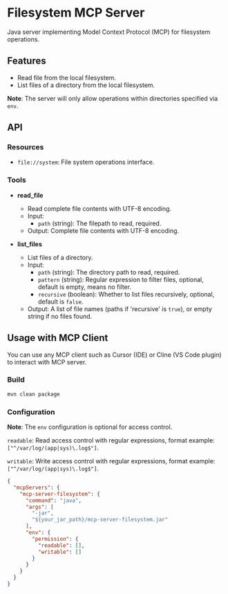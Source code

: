 # Filesystem MCP Server

Java server implementing Model Context Protocol (MCP) for filesystem operations.

## Features

- Read file from the local filesystem.
- List files of a directory from the local filesystem.

**Note**: The server will only allow operations within directories specified via `env`.

## API

### Resources

- `file://system`: File system operations interface.

### Tools

- **read_file**
  - Read complete file contents with UTF-8 encoding.
  - Input:
    * `path` (string): The filepath to read, required.
  - Output: Complete file contents with UTF-8 encoding.

- **list_files**
  - List files of a directory.
  - Input:
    * `path` (string): The directory path to read, required.
    * `pattern` (string): Regular expression to filter files, optional, default is empty, means no filter.
    * `recursive` (boolean): Whether to list files recursively, optional, default is `false`.
  - Output: A list of file names (paths if 'recursive' is `true`), or empty string if no files found.

## Usage with MCP Client

You can use any MCP client such as Cursor (IDE) or Cline (VS Code plugin) to interact with MCP server.

### Build

```bash
mvn clean package
```

### Configuration

**Note**: The `env` configuration is optional for access control.

`readable`: Read access control with regular expressions, format example: `["^/var/log/(app|sys)\.log$"]`.

`writable`: Write access control with regular expressions, format example: `["^/var/log/(app|sys)\.log$"]`.

```json
{
  "mcpServers": {
    "mcp-server-filesystem": {
      "command": "java",
      "args": [
        "-jar",
        "${your_jar_path}/mcp-server-filesystem.jar"
      ],
      "env": {
        "permission": {
          "readable": [],
          "writable": []
        }
      }
    }
  }
}
```

